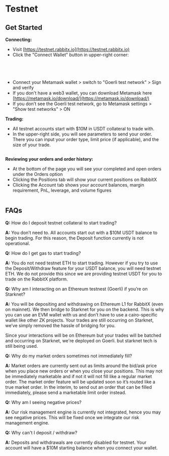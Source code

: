 # Testnet

## Get Started

**Connecting:**

* Visit [https://testnet.rabbitx.io](https://testnet.rabbitx.io)
* Click the "Connect Wallet" button in upper-right corner:

<div>

<figure><img src=".gitbook/assets/1 (1).png" alt=""><figcaption></figcaption></figure>

 

<figure><img src=".gitbook/assets/2.png" alt=""><figcaption></figcaption></figure>

 

<figure><img src=".gitbook/assets/3.png" alt=""><figcaption></figcaption></figure>

 

<figure><img src=".gitbook/assets/4.png" alt=""><figcaption></figcaption></figure>

</div>

* Connect your Metamask wallet > switch to "Goerli test network" > Sign and verify
* If you don't have a web3 wallet, you can download Metamask here [https://metamask.io/download/](https://metamask.io/download/)
* If you don’t see the Goerli test network, go to Metamask settings > "Show test networks" > ON

**Trading:**

* All testnet accounts start with $10M in USDT collateral to trade with.
* In the upper-right side, you will see parameters to send your order. There you can input your order type, limit price (if applicable), and the size of your trade.

<figure><img src=".gitbook/assets/6.png" alt=""><figcaption></figcaption></figure>



**Reviewing your orders and order history:**

* At the bottom of the page you will see your completed and open orders under the Orders option
* Clicking the Positions tab will show your current positions on RabbitX
* Clicking the Account tab shows your account balances, margin requirement, PnL, leverage, and volume figures

<figure><img src=".gitbook/assets/5.png" alt=""><figcaption></figcaption></figure>

## **FAQs**

**Q:** How do I deposit testnet collateral to start trading?

**A:** You don’t need to. All accounts start out with a $10M USDT balance to begin trading. For this reason, the Deposit function currently is not operational.

**Q:** How do I get gas to start trading?

**A:** You do not need testnet ETH to start trading. However if you try to use the Deposit/Withdraw feature for your USDT balance, you will need testnet ETH. We do not provide this since we are providing testnet USDT for you to trade on the RabbitX platform.

**Q:** Why am I interacting on an Ethereum testnest (Goerli) if you’re on Starknet?

**A:** You will be depositing and withdrawing on Ethereum L1 for RabbitX (even on mainnet). We then bridge to Starknet for you on the backend. This is why you can use an EVM wallet with us and don’t have to use a cairo-specific wallet like other ZK projects. Your trades are still occurring on Starknet, we’ve simply removed the hassle of bridging for you.

Since your interactions will be on Ethereum but your trades will be batched and occurring on Starknet, we're deployed on Goerli. but starknet tech is still being used.

**Q:** Why do my market orders sometimes not immediately fill?

**A:** Market orders are currently sent out as limits around the bid/ask price when you place new orders or when you close your positions. This may not be immediately marketable and if not it will not fill like a regular market order. The market order feature will be updated soon so it’s routed like a true market order. In the interim, to send out an order that can be filled immediately, please send a marketable limit order instead.

**Q:** Why am I seeing negative prices?

**A:** Our risk management engine is currently not integrated, hence you may see negative prices. This will be fixed once we integrate our risk management engine.

**Q:** Why can't I deposit / withdraw?

**A:** Deposits and withdrawals are currently disabled for testnet. Your account will have a $10M starting balance when you connect your wallet.

